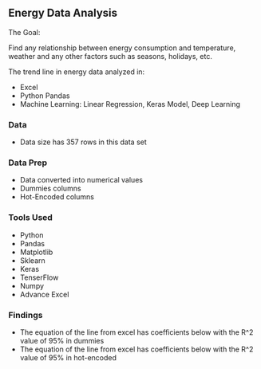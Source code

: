 ## Energy Data Analysis 

The Goal:

Find any relationship between energy consumption and temperature, weather and any other factors such as seasons, holidays, etc. 

The trend line in energy data analyzed in: 

* Excel
* Python Pandas
* Machine Learning: Linear Regression, Keras Model, Deep Learning

### Data 
* Data size has 357 rows in this data set

### Data Prep
* Data converted into numerical values 
* Dummies columns
* Hot-Encoded columns

### Tools Used 
* Python
* Pandas
* Matplotlib
* Sklearn
* Keras
* TenserFlow
* Numpy 
* Advance Excel

### Findings 

* The equation of the line from excel has coefficients below with the R^2 value of 95% in dummies 
* The equation of the line from excel has coefficients below with the R^2 value of 95% in hot-encoded 